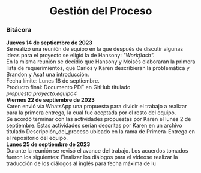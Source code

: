 ﻿<center><h1>Gestión del Proceso</h1></center>

### Bitácora
**Jueves 14 de septiembre de 2023**<br>Se realizó una reunión de equipo en la que después de discutir algunas ideas para el proyecto se eligió la de Hansony: *"Workflash".*<br> En la misma reunión se decidió que Hansony y Moisés elaboraran la primera lista de requerimientos, que Carlos y Karen describieran la problemática y Brandon y Asaf una introducción. <br>Fecha límite: Lunes 18 de septiembre. <br>Producto final: Documento PDF en GitHub titulado _propuesta.proyecto.equipo4_
<br>
**Viernes 22 de septiembre de 2023**<br>Karen envió vía WhatsApp una propuesta para dividir el trabajo a realizar para la primera entrega, la cual fue aceptada por el resto del equipo. <br> Se acordó terminar con las actividades propuestas por Karen el lunes 2 de septiembre. Éstas actividades serían descritas por Karen en un archivo titulado Descripción_del_proceso  ubicado en la rama de Primera-Entrega en el repositorio del equipo.
<br>
**Lunes 25 de septiembre de 2023**<br>Durante la reunión se revisó el avance del trabajo. Los acuerdos tomados fueron los siguientes: 
Finalizar los diálogos para el videose realizar la traducción de los diálogos al inglés para fecha máxima de lu
<!--stackedit_data:
eyJoaXN0b3J5IjpbLTk5ODQzNjk1NywtMTYyOTU1MDMwXX0=
-->